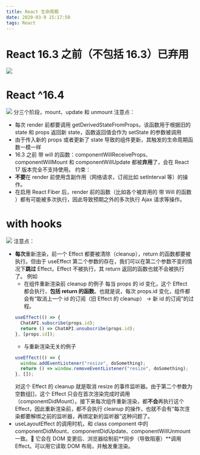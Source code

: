 ```yaml
---
title: React 生命周期
date: 2020-03-9 15:17:50
tags: React
---
```


# React 16.3 之前（不包括 16.3）已弃用

![](/blog/images/React-生命周期1.png)

# React ^16.4

![](/blog/images/React-生命周期2.png)
分三个阶段，mount、update 和 unmount
注意点：

- 每次 render 前都要调用 getDerivedStateFromProps，该函数用于根据旧的 state 和 props 返回新 state，函数返回值会作为 setState 的参数被调用
- 由于传入新的 props 或者更新了 state 导致的组件更新，其触发的生命周期函数一模一样
- 16.3 之前 带 will 的函数：componentWillReceiveProps、componentWillMount 和 componentWillUpdate 都被**弃用**了，会在 React 17 版本完全不支持使用。
  约束：
- **不要**在 render 前使用含副作用（网络请求，订阅比如 setInterval 等）的操作。
- 在启用 React Fiber 后，render 前的函数（比如各个被弃用的 带 Will 的函数 ）都有可能被多次执行，因此导致预期之外的多次执行 Ajax 请求等操作。

# with hooks

![](/blog/images/React-生命周期3.png)
注意点：

- **每次**重新渲染，前一个 Effect 都要被清除（cleanup），return 的函数都要被执行。但由于 useEffect 第二个参数的存在，我们可以在第二个参数不变的情况下**跳过** Effect，Effect 不被执行，其 return 返回的函数也就不会被执行了。
  例如
  - 在组件重新渲染前 cleanup 的例子
    每当 props 的 id 变化，这个 Effect 都会执行，**包括 return 的函数**。也就是说，每次 props.id 变化，组件都会有“取消上一个 id 的订阅（旧 Effect 的 cleanup） -> 新 id 的订阅”的过程。
  ```javascript
  useEffect(() => {
    ChatAPI.subscribe(props.id);
    return () => ChatAPI.unsubscribe(props.id);
  }, [props.id]);
  ```
  - 与重新渲染无关的例子
  ```javascript
  useEffect(() => {
    window.addEventListener("resize", doSomething);
    return () => window.removeEventListener("resize", doSomething);
  }, []);
  ```
  对这个 Effect 的 cleanup 就是取消 resize 的事件监听器。由于第二个参数为空数组[]，这个 Effect 只会在首次渲染完成时调用（componentDidMount）。接下来每次组件重新渲染，都**不会**再执行这个 Effect，因此重新渲染前，都不会执行 cleanup 的操作，也就不会有“每次渲染都要解绑之前的监听器，再绑定新的监听器”这种问题了。
- useLayoutEffect 的调用时机，和 class component 中的 componentDidMount、componentDidUpdate、componentWillUnmount 一致。 它会在 DOM 变更后、浏览器绘制前**同步（导致阻塞）**调用 Effect。可以用它读取 DOM 布局，并触发重渲染。
